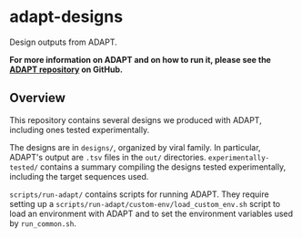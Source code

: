 # adapt-designs
Design outputs from ADAPT.

**For more information on ADAPT and on how to run it, please see the [ADAPT repository](https://github.com/broadinstitute/adapt) on GitHub.**

## Overview

This repository contains several designs we produced with ADAPT, including ones tested experimentally.

The designs are in `designs/`, organized by viral family.
In particular, ADAPT's output are `.tsv` files in the `out/` directories.
`experimentally-tested/` contains a summary compiling the designs tested experimentally, including the target sequences used.

`scripts/run-adapt/` contains scripts for running ADAPT.
They require setting up a `scripts/run-adapt/custom-env/load_custom_env.sh` script to load an environment with ADAPT and to set the environment variables used by `run_common.sh`.
